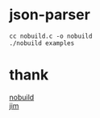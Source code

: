 # json-parser

    cc nobuild.c -o nobuild
    ./nobuild examples

# thank

[nobuild](https://github.com/tsoding/nobuild)  
[jim](https://github.com/tsoding/jim)  